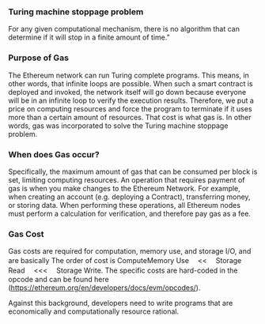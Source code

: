 ### Turing machine stoppage problem

For any given computational mechanism, there is no algorithm that can determine if it will stop in a finite amount of time."

### Purpose of Gas

The Ethereum network can run Turing complete programs. This means, in other words, that infinite loops are possible.
When such a smart contract is deployed and invoked, the network itself will go down because everyone will be in an infinite loop to verify the execution results.
Therefore, we put a price on computing resources and force the program to terminate if it uses more than a certain amount of resources. That cost is what gas is.
In other words, gas was incorporated to solve the Turing machine stoppage problem.

### When does Gas occur?

Specifically, the maximum amount of gas that can be consumed per block is set, limiting computing resources.
An operation that requires payment of gas is when you make changes to the Ethereum Network.
For example, when creating an account (e.g. deploying a Contract), transferring money, or storing data. When performing these operations, all Ethereum nodes must perform a calculation for verification, and therefore pay gas as a fee.

### Gas Cost

Gas costs are required for computation, memory use, and storage I/O, and are basically
The order of cost is ComputeMemory Use 　<<　 Storage Read 　<<<　 Storage Write.
The specific costs are hard-coded in the opcode and can be found here (https://ethereum.org/en/developers/docs/evm/opcodes/).

Against this background, developers need to write programs that are economically and computationally resource rational.
